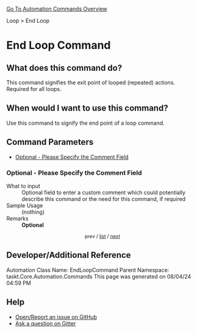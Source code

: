 <!--TITLE: End Loop Command -->
<!-- SUBTITLE: a command in the Loop group. -->
[Go To Automation Commands Overview](/automation-commands.md)


Loop &gt; End Loop


# End Loop Command


## What does this command do?
This command signifies the exit point of looped (repeated) actions.  Required for all loops.


## When would I want to use this command?
Use this command to signify the end point of a loop command.


<a id="param_list"></a>
## Command Parameters
- [Optional - Please Specify the Comment Field](#param_0)


<a id="param_0"></a>
### Optional - Please Specify the Comment Field


<dl>
<dt>What to input</dt><dd>Optional field to enter a custom comment which could potentially describe this command or the need for this command, if required</dd>
<dt>Sample Usage</dt><dd>(nothing)</dd>
<dt>Remarks</dt><dd><strong>Optional</strong><br></dd>
</dl>




<div style="font-size: 90%; text-align: center">


prev / [list](#param_list) / [next](#param_1)


</div>


## Developer/Additional Reference
Automation Class Name: EndLoopCommand
Parent Namespace: taskt.Core.Automation.Commands
This page was generated on 08/04/24 04:59 PM


## Help
- [Open/Report an issue on GitHub](https://github.com/rcktrncn/taskt/issues/new)
- [Ask a question on Gitter](https://gitter.im/taskt-rpa/Lobby)
